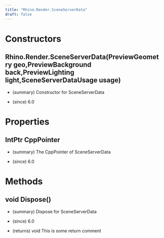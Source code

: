 ```yaml
---
title: "Rhino.Render.SceneServerData"
draft: false
---
```


# Constructors
## Rhino.Render.SceneServerData(PreviewGeometry geo,PreviewBackground back,PreviewLighting light,SceneServerDataUsage usage)
- (summary) 
     Constructor for SceneServerData
     
- (since) 6.0
# Properties
## IntPtr CppPointer
- (summary) 
     The CppPointer of SceneServerData
     
- (since) 6.0
# Methods
## void Dispose()
- (summary) 
     Dispose for SceneServerData
     
- (since) 6.0
- (returns) void This is some return comment
